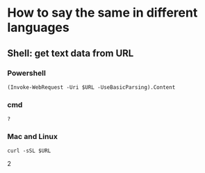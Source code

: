 # How to say the same in different languages

## Shell: get text data from URL

### Powershell
    (Invoke-WebRequest -Uri $URL -UseBasicParsing).Content

### cmd
    ?
    
### Mac and Linux
    curl -sSL $URL


2
